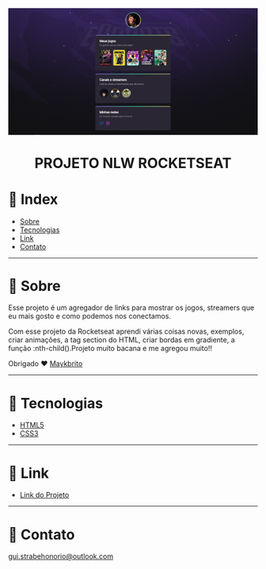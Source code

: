 <img align = "center" src="imgs/Project.png">

<h1 align = "center">PROJETO NLW ROCKETSEAT</h1>

# 📌 Index
   * [Sobre](#sobre)
   * [Tecnologias](#tecnologias)
   * [Link](#link)
   * [Contato](#contato)

---
# 📖 Sobre

Esse projeto é um agregador de links para mostrar os jogos, streamers que eu mais gosto e como podemos nos conectamos.

Com esse projeto da Rocketseat aprendi várias coisas novas, exemplos, criar animações, a tag section do HTML, criar bordas em gradiente, a função :nth-child().Projeto muito bacana e me agregou muito!!

Obrigado ❤️ [Maykbrito](https://github.com/maykbrito)

---
# 🔨 Tecnologias

- [HTML5](https://developer.mozilla.org/pt-BR/docs/Web/HTML)
- [CSS3](https://developer.mozilla.org/pt-BR/docs/Web/CSS)

---
# 🔗 Link

- [Link do Projeto](https://nlw-iota.vercel.app/)

---
# 📧 Contato
gui.strabehonorio@outlook.com
